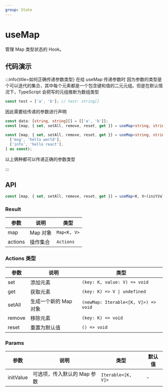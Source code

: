 ```yaml
---
group: State
---
```


# useMap

管理 Map 类型状态的 Hook。

## 代码演示

<code src="./demo/demo1.tsx"></code>

:::info{title=如何正确传递参数类型}
在给 useMap 传递参数时 因为参数的类型是个可以迭代的集合，其中每个元素都是一个包含键和值的二元元组。但是在默认情况下，TypeScript 会把写的元组推断为数组类型

```ts
const test = ['a', 'b']; // test: string[]
```

因此需要给传递的参数进行声明

```ts
const data: [string, string][] = [['a', 'b']];
const [map, { set, setAll, remove, reset, get }] = useMap<string, string>(data);
```

```ts
const [map, { set, setAll, remove, reset, get }] = useMap<string, string>([
  ['msg', 'hello world'],
  ['info', 'hello react'],
] as const);
```

以上俩种都可以传递正确的参数类型

:::

## API

```typescript
const [map, { set, setAll, remove, reset, get }] = useMap<K, V>(initValue);
```

### Result

| 参数    | 说明     | 类型        |
| ------- | -------- | ----------- |
| map     | Map 对象 | `Map<K, V>` |
| actions | 操作集合 | `Actions`   |

### Actions 类型

| 参数   | 说明                  | 类型                                 |
| ------ | --------------------- | ------------------------------------ |
| set    | 添加元素              | `(key: K, value: V) => void`         |
| get    | 获取元素              | `(key: K) => V \| undefined`         |
| setAll | 生成一个新的 Map 对象 | `(newMap: Iterable<[K, V]>) => void` |
| remove | 移除元素              | `(key: K) => void`                   |
| reset  | 重置为默认值          | `() => void`                         |

### Params

| 参数      | 说明                        | 类型               | 默认值 |
| --------- | --------------------------- | ------------------ | ------ |
| initValue | 可选项，传入默认的 Map 参数 | `Iterable<[K, V]>` | -      |
